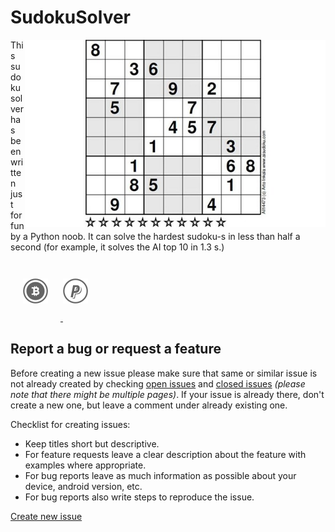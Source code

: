 SudokuSolver
============

<img alt="Default sudoku" align="right" height="300"
   src="https://github.com/AChep/SudokuSolver/raw/master/art/sudoku.jpg" />

This sudoku solver has been written just for fun by a Python noob. It can solve the hardest sudoku-s in less than half a second (for example, it solves the AI top 10 in 1.3 s.)

<a href="http://get.acdisplay.org">
</a> <a href="bitcoin:1GYj49ZnMByKj2f6p7r4f92GQi5pR6BSMz?amount=0.005">
  <img alt="Bitcoin wallet: 1GYj49ZnMByKj2f6p7r4f92GQi5pR6BSMz" vspace="28" hspace="20"
       src="https://github.com/AChep/SudokuSolver/raw/master/art/btn_bitcoin.png" />
</a> <a href="http://goo.gl/UrecGo">
  <img alt="PayPal" vspace="28"
       src="https://github.com/AChep/SudokuSolver/raw/master/art/btn_paypal.png" />
</a>

Report a bug or request a feature
----------------
Before creating a new issue please make sure that same or similar issue is not already created by checking [open issues][2] and [closed issues][3] *(please note that there might be multiple pages)*. If your issue is already there, don't create a new one, but leave a comment under already existing one.

Checklist for creating issues:

- Keep titles short but descriptive.
- For feature requests leave a clear description about the feature with examples where appropriate.
- For bug reports leave as much information as possible about your device, android version, etc.
- For bug reports also write steps to reproduce the issue.

[Create new issue][1]

[1]: https://github.com/AChep/SudokuSolver/issues/new
[2]: https://github.com/AChep/SudokuSolver/issues?state=open
[3]: https://github.com/AChep/SudokuSolver/issues?state=closed